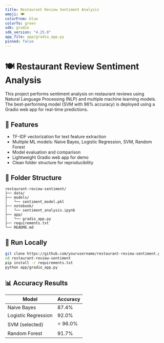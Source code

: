 ```yaml
---
title: Restaurant Review Sentiment Analysis
emoji: 🍽️
colorFrom: blue
colorTo: green
sdk: gradio
sdk_version: "4.25.0"
app_file: app/gradio_app.py
pinned: false
---
```


# 🍽️ Restaurant Review Sentiment Analysis

This project performs sentiment analysis on restaurant reviews using Natural Language Processing (NLP) and multiple machine learning models. The best-performing model (SVM with 96% accuracy) is deployed using a Gradio web app for real-time predictions.

## 🧠 Features
- TF-IDF vectorization for text feature extraction
- Multiple ML models: Naive Bayes, Logistic Regression, SVM, Random Forest
- Model evaluation and comparison
- Lightweight Gradio web app for demo
- Clean folder structure for reproducibility

## 📁 Folder Structure

```
restaurant-review-sentiment/
├── data/
├── models/
│   └── sentiment_model.pkl
├── notebook/
│   └── sentiment_analysis.ipynb
├── app/
│   └── gradio_app.py
├── requirements.txt
└── README.md
```

## 🚀 Run Locally

```bash
git clone https://github.com/yourusername/restaurant-review-sentiment.git
cd restaurant-review-sentiment
pip install -r requirements.txt
python app/gradio_app.py
```

## 📊 Accuracy Results

| Model               | Accuracy |
|--------------------|----------|
| Naive Bayes        | 87.4%    |
| Logistic Regression| 92.0%    |
| SVM (selected)     | ⭐ 96.0% |
| Random Forest      | 91.7%    |

